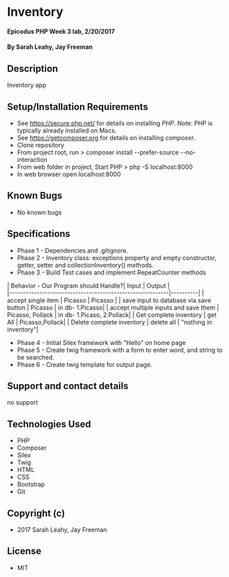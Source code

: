 # Inventory

#### Epicodus PHP Week 3 lab, 2/20/2017

#### By Sarah Leahy, Jay Freeman

## Description

Inventory app

## Setup/Installation Requirements
* See https://secure.php.net/ for details on installing _PHP_.  Note: PHP is typically already installed on Macs.
* See https://getcomposer.org for details on installing _composer_.
* Clone repository
* From project root, run > composer install --prefer-source --no-interaction
* From web folder in project, Start PHP > php -S localhost:8000
* In web browser open localhost:8000

## Known Bugs
* No known bugs

## Specifications
* Phase 1 - Dependencies and .gitignore.
* Phase 2 - Inventory class: exceptions property and empty constructor, getter, setter and collectionInventory() methods.
* Phase 3 - Build Test cases and implement RepeatCounter methods

| Behavior - Our Program should Handle?| Input         | Output |             
|----------------------------------------------------------|----------|
|  accept single item                        | Picasso         | Picasso   |
|  save input to database via save button    | Picasso  |  in db- 1.Picasso|
|  accept multiple inputs and save them      | Picasso, Pollack    |  in db- 1.Picaso, 2.Pollack|
|  Get complete inventory  | get All         |  Picasso,Pollack|
|  Delete complete inventory                 | delete all |  "nothing in inventory"|

* Phase 4 - Initial Silex framework with "Hello" on home page
* Phase 5 - Create twig framework with a form to enter word, and string to be searched.
* Phase 6 - Create twig template for output page.


## Support and contact details
no support

## Technologies Used
* PHP
* Composer
* Silex
* Twig
* HTML
* CSS
* Bootstrap
* Git

## Copyright (c)
* 2017 Sarah Leahy, Jay Freeman

## License
* MIT
